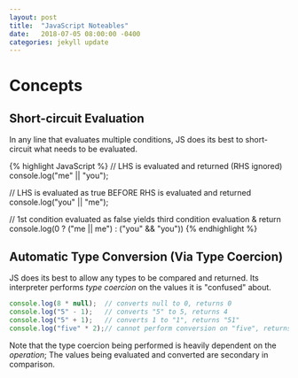 ```yaml
---
layout: post
title:  "JavaScript Noteables"
date:   2018-07-05 08:00:00 -0400
categories: jekyll update
---
```


# Concepts

## Short-circuit Evaluation
In any line that evaluates multiple conditions, JS does its best to short-
circuit what needs to be evaluated.

{% highlight JavaScript %}
// LHS is evaluated and returned (RHS ignored)
console.log("me" || "you");

// LHS is evaluated as true BEFORE RHS is evaluated and returned
console.log("you" || "me");

// 1st condition evaluated as false yields third condition evaluation & return
console.log(0 ? ("me || me") : ("you" && "you"))
{% endhighlight %}

## Automatic Type Conversion (Via Type Coercion)
JS does its best to allow any types to be compared and returned. Its interpreter
performs _type coercion_ on the values it is "confused" about.

```JavaScript
console.log(8 * null);  // converts null to 0, returns 0
console.log("5" - 1);   // converts "5" to 5, returns 4
console.log("5" + 1);   // converts 1 to "1", returns "51"
console.log("five" * 2);// cannot perform conversion on "five", returns NaN
```

Note that the type coercion being performed is heavily dependent on the
_operation_; The values being evaluated and converted are secondary in
comparison.
